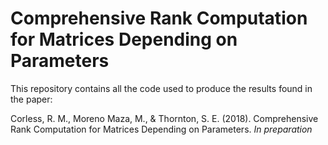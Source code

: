 # Comprehensive Rank Computation for Matrices Depending on Parameters

This repository contains all the code used to produce the results found in the paper:

Corless, R. M., Moreno Maza, M., & Thornton, S. E. (2018). Comprehensive Rank Computation for Matrices Depending on Parameters. _In preparation_
